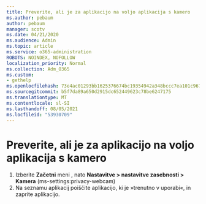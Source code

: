 ```yaml
---
title: Preverite, ali je za aplikacijo na voljo aplikacija s kamero
ms.author: pebaum
author: pebaum
manager: scotv
ms.date: 04/21/2020
ms.audience: Admin
ms.topic: article
ms.service: o365-administration
ROBOTS: NOINDEX, NOFOLLOW
localization_priority: Normal
ms.collection: Adm_O365
ms.custom:
- gethelp
ms.openlocfilehash: 73e4ac01293bb1625376674bc19354942a348bccc7ea101c9676cf468d0df6f1
ms.sourcegitcommit: b5f7da89a650d2915dc652449623c78be6247175
ms.translationtype: MT
ms.contentlocale: sl-SI
ms.lasthandoff: 08/05/2021
ms.locfileid: "53930709"
---
```

# <a name="check-for-app-using-camera"></a>Preverite, ali je za aplikacijo na voljo aplikacija s kamero

1. Izberite **Začetni** meni , nato **Nastavitve > nastavitve zasebnosti > Kamera** (ms-settings:privacy-webcam)
2. Na seznamu aplikacij poiščite aplikacijo, ki je »trenutno v uporabi«, in zaprite aplikacijo.
